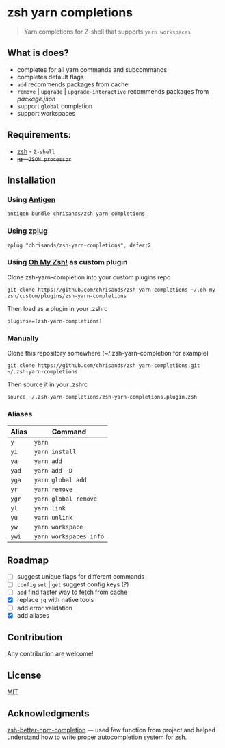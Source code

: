 # zsh yarn completions
> Yarn completions for Z-shell that supports `yarn workspaces`

## What is does?
- completes for all yarn commands and subcommands
- completes default flags
- `add` recommends packages from cache
- `remove` | `upgrade` | `upgrade-interactive` recommends packages from *package.json*
- support `global` completion
- support workspaces


## Requirements:
  - [zsh](https://github.com/zsh-users/zsh) - `Z-shell`
  - <del>[jq](https://stedolan.github.io/jq/) - `JSON processor`</del> 

## Installation

### Using [Antigen](https://github.com/zsh-users/antigen)
```
antigen bundle chrisands/zsh-yarn-completions
```

### Using [zplug](https://github.com/zplug/zplug)
```
zplug "chrisands/zsh-yarn-completions", defer:2
```

### Using [Oh My Zsh!](https://github.com/robbyrussell/oh-my-zsh) as custom plugin
Clone zsh-yarn-completion into your custom plugins repo
```
git clone https://github.com/chrisands/zsh-yarn-completions ~/.oh-my-zsh/custom/plugins/zsh-yarn-completions
```
Then load as a plugin in your .zshrc
```
plugins+=(zsh-yarn-completions)
```

### Manually
Clone this repository somewhere (~/.zsh-yarn-completion for example)
```
git clone https://github.com/chrisands/zsh-yarn-completions.git ~/.zsh-yarn-completions
```
Then source it in your .zshrc
```
source ~/.zsh-yarn-completions/zsh-yarn-completions.plugin.zsh
```

### Aliases
| Alias | Command                |
| ----- | ---------------------- |
| `y`   | `yarn`                 |
| `yi`  | `yarn install`         |
| `ya`  | `yarn add`             |
| `yad` | `yarn add -D`          |
| `yga` | `yarn global add`      |
| `yr`  | `yarn remove`          |
| `ygr` | `yarn global remove`   |
| `yl`  | `yarn link`            |
| `yu`  | `yarn unlink`          |
| `yw`  | `yarn workspace`       |
| `ywi` | `yarn workspaces info` |

## Roadmap
- [ ] suggest unique flags for different commands
- [ ] `config` `set` | `get` suggest config keys (?)
- [ ] `add` find faster way to fetch from cache
- [x] replace `jq` with native tools
- [ ] add error validation
- [x] add aliases 

## Contribution
Any contribution are welcome!
## License
[MIT](/LICENSE)

## Acknowledgments 
[zsh-better-npm-completion](https://github.com/lukechilds/zsh-better-npm-completion) — used few function from project and helped understand how to write proper autocompletion system for zsh.
